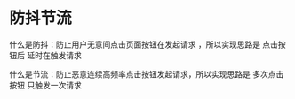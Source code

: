 # 防抖节流

什么是防抖：防止用户无意间点击页面按钮在发起请求 ，所以实现思路是 点击按钮后 延时在触发请求

什么是节流：防止恶意连续高频率点击按钮发起请求，所以实现思路是 多次点击按钮 只触发一次请求

